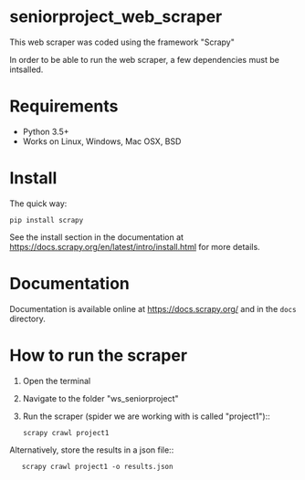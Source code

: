 # seniorproject_web_scraper
This web scraper was coded using the framework "Scrapy"

In order to be able to run the web scraper, a few dependencies must be intsalled.

Requirements
=======

* Python 3.5+
* Works on Linux, Windows, Mac OSX, BSD

Install
=======

The quick way:

    pip install scrapy

See the install section in the documentation at
https://docs.scrapy.org/en/latest/intro/install.html for more details.

Documentation
=============

Documentation is available online at https://docs.scrapy.org/ and in the ``docs``
directory.

How to run the scraper
=============

1. Open the terminal
2. Navigate to the folder "ws_seniorproject"
3. Run the scraper (spider we are working with is called "project1")::
       
       scrapy crawl project1
       
Alternatively, store the results in a json file::

       scrapy crawl project1 -o results.json
